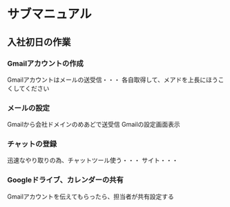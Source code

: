# サブマニュアル
## 入社初日の作業
### Gmailアカウントの作成
Gmailアカウントはメールの送受信・・・
各自取得して、メアドを上長にほうこくしてください
### メールの設定
Gmailから会社ドメインのめあどで送受信
Gmailの設定画面表示
### チャットの登録
迅速なやり取りの為、チャットツール使う・・・
サイト・・・
### Googleドライブ、カレンダーの共有
Gmailアカウントを伝えてもらったら、担当者が共有設定する
